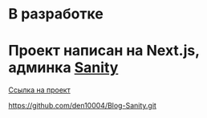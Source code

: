 # В разработке

# Проект написан на Next.js, админка [Sanity](https://www.sanity.io/)

[Ссылка на проект](https://blog-sanity-drab.vercel.app/)

https://github.com/den10004/Blog-Sanity.git
